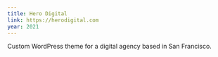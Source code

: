 ```yaml
---
title: Hero Digital
link: https://herodigital.com
year: 2021
---
```

Custom WordPress theme for a digital agency based in San Francisco.
